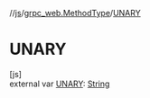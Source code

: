 //[js](../../index.md)/[grpc_web.MethodType](index.md)/[UNARY](-u-n-a-r-y.md)

# UNARY

[js]\
external var [UNARY](-u-n-a-r-y.md): [String](https://kotlinlang.org/api/latest/jvm/stdlib/kotlin/-string/index.html)
